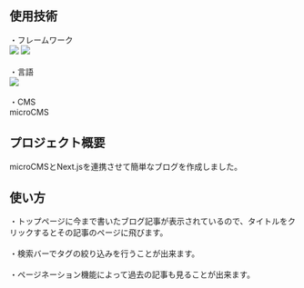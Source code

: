 ## 使用技術

・フレームワーク<br />
<img src="https://img.shields.io/badge/-Next.js-000000.svg?logo=next.js&style=for-the-badge">
<img src="https://img.shields.io/badge/-React-20232A?style=for-the-badge&logo=react&logoColor=61DAFB"><br><br />
・言語<br />
<img src="https://img.shields.io/badge/-JavaScript-F7DF1E?style=for-the-badge&logo=javascript&logoColor=000000"><br /><br />
・CMS<br />
microCMS

## プロジェクト概要
microCMSとNext.jsを連携させて簡単なブログを作成しました。

## 使い方
・トップページに今まで書いたブログ記事が表示されているので、タイトルをクリックするとその記事のページに飛びます。<br /><br />
・検索バーでタグの絞り込みを行うことが出来ます。<br /><br />
・ページネーション機能によって過去の記事も見ることが出来ます。
